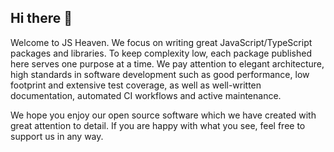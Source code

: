 ## Hi there 👋

Welcome to JS Heaven. We focus on writing great JavaScript/TypeScript packages and libraries. To keep complexity low, each package published here serves one purpose at a time. We pay attention to elegant architecture, high standards in software development such as good performance, low footprint and extensive test coverage, as well as well-written documentation, automated CI workflows and active maintenance.

We hope you enjoy our open source software which we have created with great attention to detail. If you are happy with what you see, feel free to support us in any way.
